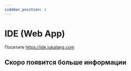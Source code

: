 ```yaml
---
sidebar_position: 3
---
```


# IDE (Web App)

Посетите https://ide.jukalang.com

## Скоро появится больше информации